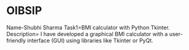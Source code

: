 # OIBSIP
Name-Shubhi Sharma
Task1=BMI calculator with Python Tkinter.
Description= I have developed a graphical BMI calculator with a user-friendly interface (GUI) using libraries like Tkinter or PyQt.
